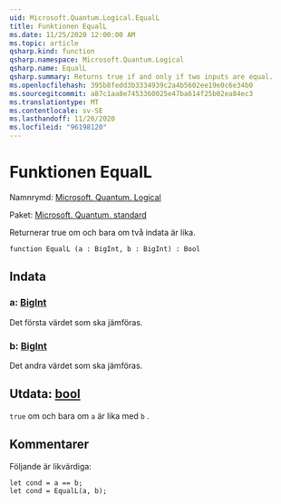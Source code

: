 ```yaml
---
uid: Microsoft.Quantum.Logical.EqualL
title: Funktionen EqualL
ms.date: 11/25/2020 12:00:00 AM
ms.topic: article
qsharp.kind: function
qsharp.namespace: Microsoft.Quantum.Logical
qsharp.name: EqualL
qsharp.summary: Returns true if and only if two inputs are equal.
ms.openlocfilehash: 395b8fedd3b3334939c2a4b5602ee19e0c6e34b0
ms.sourcegitcommit: a87c1aa8e7453360025e47ba614f25b02ea84ec3
ms.translationtype: MT
ms.contentlocale: sv-SE
ms.lasthandoff: 11/26/2020
ms.locfileid: "96198120"
---
```

# <a name="equall-function"></a>Funktionen EqualL

Namnrymd: [Microsoft. Quantum. Logical](xref:Microsoft.Quantum.Logical)

Paket: [Microsoft. Quantum. standard](https://nuget.org/packages/Microsoft.Quantum.Standard)


Returnerar true om och bara om två indata är lika.

```qsharp
function EqualL (a : BigInt, b : BigInt) : Bool
```


## <a name="input"></a>Indata

### <a name="a--bigint"></a>a: [BigInt](xref:microsoft.quantum.lang-ref.bigint)

Det första värdet som ska jämföras.


### <a name="b--bigint"></a>b: [BigInt](xref:microsoft.quantum.lang-ref.bigint)

Det andra värdet som ska jämföras.



## <a name="output--bool"></a>Utdata: [bool](xref:microsoft.quantum.lang-ref.bool)

`true` om och bara om `a` är lika med `b` .

## <a name="remarks"></a>Kommentarer

Följande är likvärdiga:

```Q#
let cond = a == b;
let cond = EqualL(a, b);
```